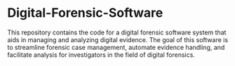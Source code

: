 # Digital-Forensic-Software
This repository contains the code for a digital forensic software system that aids in managing and analyzing digital evidence. The goal of this software is to streamline forensic case management, automate evidence handling, and facilitate analysis for investigators in the field of digital forensics.
